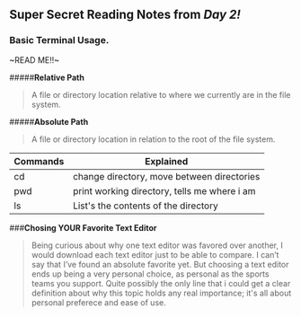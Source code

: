 ## **Super Secret** Reading Notes from *Day 2!*
### Basic Terminal Usage.
~READ ME!!~

#####**Relative Path**

>A file or directory location relative to where we currently are in the file system.

#####**Absolute Path**

>A file or directory location in relation to the root of the file system.

Commands | Explained
---------|----------
cd | change directory, move between directories
pwd | print working directory, tells me where i am
ls | List's the contents of the directory

###**Chosing YOUR Favorite Text Editor**
>Being curious about why one text editor was favored over another, I would download each text editor just to be able to compare. I can’t say that I’ve found an absolute favorite yet. But choosing a text editor ends up being a very personal choice, as personal as the sports teams you support.
Quite possibly the only line that i could get a clear definition about why this topic holds any real importance; it's all about personal preferece and ease of use.
